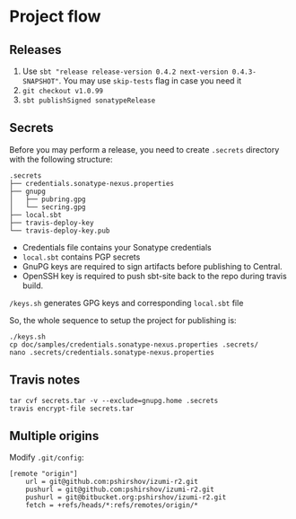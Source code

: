 Project flow
============

Releases
--------

1. Use `sbt "release release-version 0.4.2 next-version 0.4.3-SNAPSHOT"`. You may use `skip-tests` flag in case you need it
2. `git checkout v1.0.99`
3. `sbt publishSigned sonatypeRelease` 

Secrets
-------

Before you may perform a release, you need to create `.secrets` directory with the following structure:

    .secrets
    ├── credentials.sonatype-nexus.properties
    ├── gnupg
    │   ├── pubring.gpg
    │   └── secring.gpg
    ├── local.sbt
    ├── travis-deploy-key
    └── travis-deploy-key.pub


- Credentials file contains your Sonatype credentials 
- `local.sbt` contains PGP secrets 
- GnuPG keys are required to sign artifacts before publishing to Central.
- OpenSSH key is required to push sbt-site back to the repo during travis build.


`/keys.sh` generates GPG keys and corresponding `local.sbt` file

So, the whole sequence to setup the project for publishing is:
    
    ./keys.sh
    cp doc/samples/credentials.sonatype-nexus.properties .secrets/
    nano .secrets/credentials.sonatype-nexus.properties

Travis notes
------------

    tar cvf secrets.tar -v --exclude=gnupg.home .secrets
    travis encrypt-file secrets.tar
    

Multiple origins
----------------

Modify `.git/config`:

    [remote "origin"]
        url = git@github.com:pshirshov/izumi-r2.git
        pushurl = git@github.com:pshirshov/izumi-r2.git
        pushurl = git@bitbucket.org:pshirshov/izumi-r2.git
        fetch = +refs/heads/*:refs/remotes/origin/*

